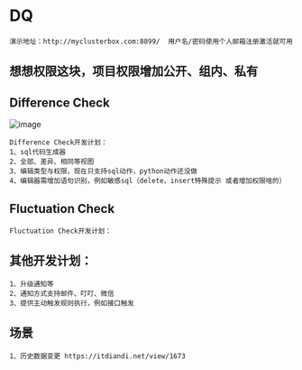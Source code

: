 # DQ

    演示地址：http://myclusterbox.com:8899/  用户名/密码使用个人邮箱注册激活就可用

## 想想权限这块，项目权限增加公开、组内、私有    
    
## Difference Check
![image](https://github.com/ljc520313/dq/raw/master/doc/images/differenceCheck.png)

    Difference Check开发计划：
    1、sql代码生成器
    2、全部、差异、相同等视图
    3、编辑类型与权限，现在只支持sql动作，python动作还没做
    4、编辑器需增加语句识别，例如敏感sql（delete、insert特殊提示 或者增加权限啥的）

## Fluctuation Check
    
    Fluctuation Check开发计划：
    
## 其他开发计划：
	1、升级通知等
    2、通知方式支持邮件、叮叮、微信
    3、提供主动触发规则执行，例如接口触发


## 场景
    1、历史数据变更 https://itdiandi.net/view/1673